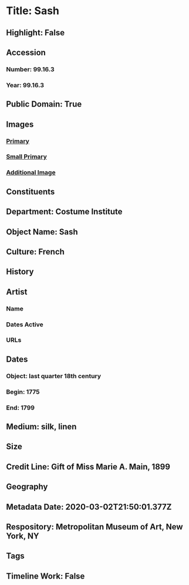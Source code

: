 # Title: Sash
## Highlight: False
## Accession
### Number: 99.16.3
### Year: 99.16.3
## Public Domain: True
## Images
### [Primary](https://images.metmuseum.org/CRDImages/ci/original/35033.jpg)
### [Small Primary](https://images.metmuseum.org/CRDImages/ci/web-large/35033.jpg)
### [Additional Image](https://images.metmuseum.org/CRDImages/ci/original/99.16.3.jpg)
## Constituents
## Department: Costume Institute
## Object Name: Sash
## Culture: French
## History
## Artist
### Name
### Dates Active
### URLs
## Dates
### Object: last quarter 18th century
### Begin: 1775
### End: 1799
## Medium: silk, linen
## Size
## Credit Line: Gift of Miss Marie A. Main, 1899
## Geography
## Metadata Date: 2020-03-02T21:50:01.377Z
## Respository: Metropolitan Museum of Art, New York, NY
## Tags
## Timeline Work: False